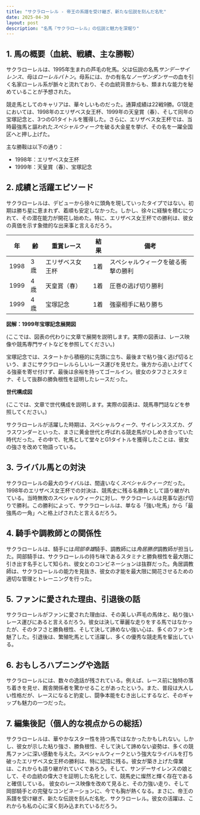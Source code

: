 ```yaml
---
title: "サクラローレル - 帝王の系譜を受け継ぎ、新たな伝説を刻んだ名牝"
date: 2025-04-30
layout: post
description: "名馬『サクラローレル』の伝説と魅力を深堀り"
---
```


## 1. 馬の概要（血統、戦績、主な勝鞍）

サクラローレルは、1995年生まれの芦毛の牝馬。父は伝説の名馬*サンデーサイレンス*、母は*ローレルバトン*。母系には、かの有名な*ノーザンダンサー*の血を引く名家ローレル系が脈々と流れており、その血統背景からも、類まれな能力を秘めていることが予想された。

競走馬としてのキャリアは、華々しいものだった。通算成績は22戦9勝。G1競走においては、1998年のエリザベス女王杯、1999年の天皇賞（春）、そして同年の宝塚記念と、3つのG1タイトルを獲得した。さらに、エリザベス女王杯では、当時最強馬と謳われた*スペシャルウィーク*を破る大金星を挙げ、その名を一躍全国区へと押し上げた。

主な勝鞍は以下の通り：

* 1998年：エリザベス女王杯
* 1999年：天皇賞（春）、宝塚記念


## 2. 成績と活躍エピソード

サクラローレルは、デビューから徐々に頭角を現していったタイプではない。初期は勝ち星に恵まれず、着順も安定しなかった。しかし、徐々に経験を積むにつれて、その潜在能力が開花し始めた。特に、エリザベス女王杯での勝利は、彼女の真価を示す象徴的な出来事と言えるだろう。

| 年 | 齢 | 重賞レース | 結果 | 備考 |
|---|---|---|---|---|
| 1998 | 3歳 | エリザベス女王杯 | 1着 | スペシャルウィークを破る衝撃の勝利 |
| 1999 | 4歳 | 天皇賞（春） | 1着 | 圧巻の逃げ切り勝利 |
| 1999 | 4歳 | 宝塚記念 | 1着 | 強豪相手に粘り勝ち |


**図解：1999年宝塚記念展開図**

(ここでは、図表の代わりに文章で展開を説明します。実際の図表は、レース映像や競馬専門サイトなどを参照してください。)

宝塚記念では、スタートから積極的に先頭に立ち、最後まで粘り強く逃げ切るという、まさにサクラローレルらしいレース運びを見せた。後方から追い上げてくる強豪を寄せ付けず、最後は余裕を持ってゴールイン。彼女のタフさとスタミナ、そして抜群の勝負根性を証明したレースだった。


**世代構成図**

(ここでは、文章で世代構成を説明します。実際の図表は、競馬専門誌などを参照してください。)

サクラローレルが活躍した時期は、スペシャルウィーク、サイレンススズカ、グラスワンダーといった、まさに黄金世代と呼ばれる競走馬がひしめき合っていた時代だった。その中で、牝馬として堂々とG1タイトルを獲得したことは、彼女の強さを改めて物語っている。


## 3. ライバル馬との対決

サクラローレルの最大のライバルは、間違いなく*スペシャルウィーク*だった。1998年のエリザベス女王杯での対決は、競馬史に残る名勝負として語り継がれている。当時無敗のスペシャルウィークに対し、サクラローレルは見事な逃げ切りで勝利。この勝利によって、サクラローレルは、単なる「強い牝馬」から「最強馬の一角」へと格上げされたと言えるだろう。


## 4. 騎手や調教師との関係性

サクラローレルは、騎手には*岡部幸雄*騎手、調教師には*角居勝彦*調教師が担当した。岡部騎手は、サクラローレルの持ち味であるスタミナと勝負根性を最大限に引き出す名手として知られ、彼女とのコンビネーションは抜群だった。角居調教師は、サクラローレルの能力を見抜き、彼女の才能を最大限に開花させるための適切な管理とトレーニングを行った。


## 5. ファンに愛された理由、引退後の話

サクラローレルがファンに愛された理由は、その美しい芦毛の馬体と、粘り強いレース運びにあると言えるだろう。彼女は決して華麗な走りをする馬ではなかったが、そのタフさと勝負根性、そして決して諦めない強い心は、多くのファンを魅了した。引退後は、繁殖牝馬として活躍し、多くの優秀な競走馬を輩出している。


## 6. おもしろハプニングや逸話

サクラローレルには、数々の逸話が残されている。例えば、レース前に独特の落ち着きを見せ、厩舎関係者を驚かせることがあったという。また、普段は大人しい性格だが、レースになると豹変し、闘争本能をむき出しにするなど、そのギャップも魅力の一つだった。


## 7. 編集後記（個人的な視点からの総括）

サクラローレルは、華やかなスター性を持つ馬ではなかったかもしれない。しかし、彼女が示した粘り強さ、勝負根性、そして決して諦めない姿勢は、多くの競馬ファンに深い感動を与えた。スペシャルウィークという強大なライバルを打ち破ったエリザベス女王杯の勝利は、特に記憶に残る。彼女が築き上げた偉業は、これからも語り継がれていくであろう。そして、サンデーサイレンスの娘として、その血統の偉大さを証明した名牝として、競馬史に燦然と輝く存在であると確信している。  彼女のレース映像を改めて見ると、その力強い走り、そして岡部騎手との完璧なコンビネーションに、今でも胸が熱くなる。まさに、帝王の系譜を受け継ぎ、新たな伝説を刻んだ名牝、サクラローレル。彼女の活躍は、これからも私の心に深く刻み込まれているだろう。
